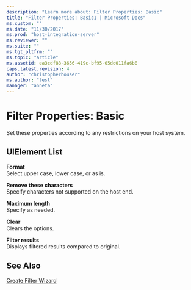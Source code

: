 ```yaml
---
description: "Learn more about: Filter Properties: Basic"
title: "Filter Properties: Basic1 | Microsoft Docs"
ms.custom: ""
ms.date: "11/30/2017"
ms.prod: "host-integration-server"
ms.reviewer: ""
ms.suite: ""
ms.tgt_pltfrm: ""
ms.topic: "article"
ms.assetid: ea3cdf88-3656-419c-bf95-05dd011fa6b8
caps.latest.revision: 4
author: "christopherhouser"
ms.author: "test"
manager: "anneta"
---
```

# Filter Properties: Basic
Set these properties according to any restrictions on your host system.  
  
## UIElement List  
 **Format**  
 Select upper case, lower case, or as is.  
  
 **Remove these characters**  
 Specify characters not supported on the host end.  
  
 **Maximum length**  
 Specify as needed.  
  
 **Clear**  
 Clears the options.  
  
 **Filter results**  
 Displays filtered results compared to original.  
  
## See Also  
 [Create Filter Wizard](../core/create-filter-wizard2.md)
